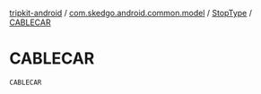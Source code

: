 [tripkit-android](../../index.md) / [com.skedgo.android.common.model](../index.md) / [StopType](index.md) / [CABLECAR](./-c-a-b-l-e-c-a-r.md)

# CABLECAR

`CABLECAR`